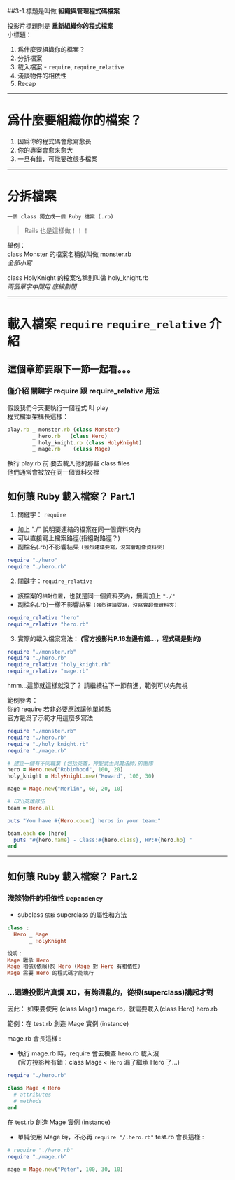 ##3-1.標題是叫做 **組織與管理程式碼檔案**

投影片標題則是    **重新組織你的程式檔案**  
小標題：  

1. 爲什麼要組織你的檔案？
2. 分拆檔案
3. 載入檔案 - `require`, `require_relative`
4. 淺談物件的相依性
5. Recap

***

# 爲什麼要組織你的檔案？
1. 因爲你的程式碼會愈寫愈長
2. 你的專案會愈來愈大
3. 一旦有錯，可能要改很多檔案

***

# 分拆檔案  
`一個 class 獨立成一個 Ruby 檔案 (.rb)`  
> Rails 也是這樣做！！！

舉例：  
class Monster 的檔案名稱就叫做 monster.rb  
*全部小寫*

class HolyKnight 的檔案名稱則叫做 holy_knight.rb  
*兩個單字中間用 底線劃開*

***

# 載入檔案 `require` `require_relative` 介紹
## 這個章節要跟下一節一起看。。。
### 僅介紹 關鍵字 require 跟 require_relative 用法

假設我們今天要執行一個程式 叫 play  
程式檔案架構長這樣：

```rb
play.rb _ monster.rb (class Monster)
        _ hero.rb   (class Hero)
        _ holy_knight.rb (class HolyKnight)
        _ mage.rb    (class Mage)
```

執行 play.rb 前 要去載入他的那些 class files  
他們通常會被放在同一個資料夾裡  

## 如何讓 Ruby 載入檔案？ Part.1

1. 關鍵字： `require`
* 加上 "./" 說明要連結的檔案在同一個資料夾內
* 可以直接寫上檔案路徑(指絕對路徑？)
* 副檔名(.rb)不影響結果 `(強烈建議要寫，沒寫會超像資料夾)`

```rb
require "./hero"
require "./hero.rb"
```

2. 關鍵字：`require_relative`
* 該檔案的`相對位置`，也就是同一個資料夾內，無需加上 `"./"`
* 副檔名(.rb)一樣不影響結果 `(強烈建議要寫，沒寫會超像資料夾)`

```rb
require_relative "hero"
require_relative "hero.rb"
```

3. 實際的載入檔案寫法：
**(官方投影片P.16左邊有錯...，程式碼是對的)**

```rb
require "./monster.rb"
require "./hero.rb"
require_relative "holy_knight.rb"
require_relative "mage.rb"
```

hmm...這節就這樣就沒了？
請繼續往下一節前進，範例可以先無視

範例參考：  
你的 require 若非必要應該讓他單純點  
官方是爲了示範才用這麼多寫法  

```rb
require "./monster.rb"
require "./hero.rb"
require "./holy_knight.rb"
require "./mage.rb"

# 建立一個有不同職業 (包括英雄，神聖武士與魔法師)的團隊
hero = Hero.new("Robinhood", 100, 20)
holy_knight = HolyKnight.new("Howard", 100, 30)

mage = Mage.new("Merlin", 60, 20, 10)

# 印出英雄隊伍
team = Hero.all

puts "You have #{Hero.count} heros in your team:"

team.each do |hero|
  puts "#{hero.name} - Class:#{hero.class}, HP:#{hero.hp} "
end
```

***
## 如何讓 Ruby 載入檔案？ Part.2
### 淺談物件的相依性 `Dependency`

* subclass `依賴` superclass 的屬性和方法

```rb
class :
  Hero _ Mage
       _ HolyKnight

說明：
Mage 繼承 Hero
Mage 相依(依賴)於 Hero (Mage 對 Hero 有相依性)
Mage 需要 Hero 的程式碼才能執行

```

### ...這邊投影片真爛 XD，有夠混亂的，從根(superclass)講起才對

因此：
如果要使用 (class Mage) mage.rb，就需要載入(class Hero) hero.rb

範例：在 test.rb 創造 Mage 實例 (instance)

mage.rb 會長這樣 :
* 執行 mage.rb 時，require 會去檢查 hero.rb 載入沒  
(官方投影片有錯：class Mage `< Hero` 漏了繼承 Hero 了...)  

```rb
require "./hero.rb"

class Mage < Hero
  # attributes
  # methods
end
```

在 test.rb 創造 Mage 實例 (instance)  
* 單純使用 Mage 時，不必再 `require "/.hero.rb"`
test.rb 會長這樣 :

```rb
# require "./hero.rb"
require "./mage.rb"

mage = Mage.new("Peter", 100, 30, 10)

```

<!-- 時間記錄：3-1, 花了一小時 -->
